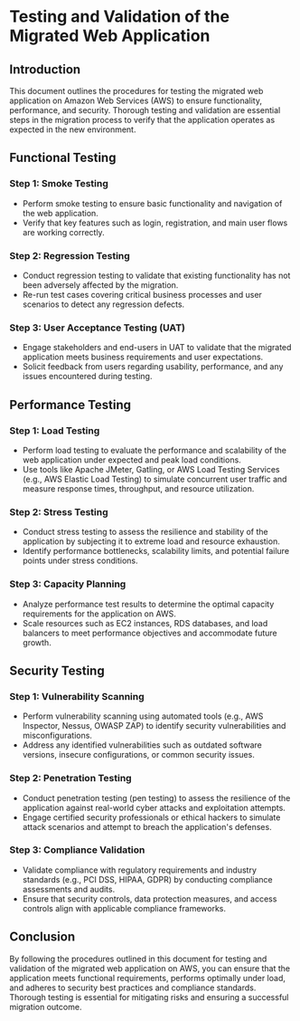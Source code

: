 # Testing and Validation of the Migrated Web Application

## Introduction
This document outlines the procedures for testing the migrated web application on Amazon Web Services (AWS) to ensure functionality, performance, and security. Thorough testing and validation are essential steps in the migration process to verify that the application operates as expected in the new environment.

## Functional Testing

### Step 1: Smoke Testing
- Perform smoke testing to ensure basic functionality and navigation of the web application.
- Verify that key features such as login, registration, and main user flows are working correctly.

### Step 2: Regression Testing
- Conduct regression testing to validate that existing functionality has not been adversely affected by the migration.
- Re-run test cases covering critical business processes and user scenarios to detect any regression defects.

### Step 3: User Acceptance Testing (UAT)
- Engage stakeholders and end-users in UAT to validate that the migrated application meets business requirements and user expectations.
- Solicit feedback from users regarding usability, performance, and any issues encountered during testing.

## Performance Testing

### Step 1: Load Testing
- Perform load testing to evaluate the performance and scalability of the web application under expected and peak load conditions.
- Use tools like Apache JMeter, Gatling, or AWS Load Testing Services (e.g., AWS Elastic Load Testing) to simulate concurrent user traffic and measure response times, throughput, and resource utilization.

### Step 2: Stress Testing
- Conduct stress testing to assess the resilience and stability of the application by subjecting it to extreme load and resource exhaustion.
- Identify performance bottlenecks, scalability limits, and potential failure points under stress conditions.

### Step 3: Capacity Planning
- Analyze performance test results to determine the optimal capacity requirements for the application on AWS.
- Scale resources such as EC2 instances, RDS databases, and load balancers to meet performance objectives and accommodate future growth.

## Security Testing

### Step 1: Vulnerability Scanning
- Perform vulnerability scanning using automated tools (e.g., AWS Inspector, Nessus, OWASP ZAP) to identify security vulnerabilities and misconfigurations.
- Address any identified vulnerabilities such as outdated software versions, insecure configurations, or common security issues.

### Step 2: Penetration Testing
- Conduct penetration testing (pen testing) to assess the resilience of the application against real-world cyber attacks and exploitation attempts.
- Engage certified security professionals or ethical hackers to simulate attack scenarios and attempt to breach the application's defenses.

### Step 3: Compliance Validation
- Validate compliance with regulatory requirements and industry standards (e.g., PCI DSS, HIPAA, GDPR) by conducting compliance assessments and audits.
- Ensure that security controls, data protection measures, and access controls align with applicable compliance frameworks.

## Conclusion
By following the procedures outlined in this document for testing and validation of the migrated web application on AWS, you can ensure that the application meets functional requirements, performs optimally under load, and adheres to security best practices and compliance standards. Thorough testing is essential for mitigating risks and ensuring a successful migration outcome.
